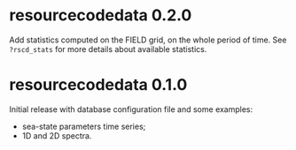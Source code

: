 # resourcecodedata 0.2.0

Add statistics computed on the FIELD grid, on the whole period of time. See `?rscd_stats`
for more details about available statistics.

# resourcecodedata 0.1.0

Initial release with database configuration file and some examples:
   - sea-state parameters time series;
   - 1D and 2D spectra.
